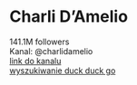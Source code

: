
Charli D’Amelio
===============
  
141.1M followers  
Kanal: @charlidamelio  
[link do kanalu](https://www.tiktok.com/@charlidamelio)  
[wyszukiwanie duck duck go](https://people.com/all-about-the-damelio-family-7971596)